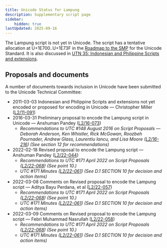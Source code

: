 ```yaml
---
title: Unicode Status for Lampung
description: Supplementary script page
sidebar:
    hidden: true
lastUpdated: 2025-09-16
---
```


The Lampung script is not yet in Unicode. The script has a tentative allocation at U+1E700..U+1E73F in the [Roadmap to the SMP](http://www.unicode.org/roadmaps/smp/) for the Unicode Standard. It is also discussed in [UTN 35: Indonesian and Philippine Scripts and extensions](https://www.unicode.org/notes/tn35/).

## Proposals and documents

A number of documents towards inclusion in Unicode have been submitted to the Unicode Technical Committee:
- 2011-03-03 Indonesian and Philippine Scripts and extensions not yet encoded or proposed for encoding in Unicode — Christopher Miller ([L2/11-091](http://www.unicode.org/cgi-bin/GetMatchingDocs.pl?L2/11-091))
- 2016-03-31 Preliminary proposal to encode the Lampung script in Unicode — Anshuman Pandey ([L2/16-073](http://www.unicode.org/cgi-bin/GetMatchingDocs.pl?L2/16-073))
  - _Recommendations to UTC #148 August 2016 on Script Proposals — Deborah Anderson, Ken Whistler, Rick McGowan, Roozbeh Pournader, Andrew Glass, Laurentiu Iancu, and Lisa Moore ([L2/16-216](http://www.unicode.org/cgi-bin/GetMatchingDocs.pl?L2/16-216)) (See section 12 for recommendations)_
- 2022-02-18 Revised proposal to encode the Lampung script — Anshuman Pandey ([L2/22-044](http://www.unicode.org/cgi-bin/GetMatchingDocs.pl?L2/22-044))
  - _Recommendations to UTC #171 April 2022 on Script Proposals ([L2/22-068](http://www.unicode.org/cgi-bin/GetMatchingDocs.pl?L2/22-068)) (See point 10.)_
  - _UTC #171 Minutes ([L2/22-061](https://www.unicode.org/L2/L2022/22061.htm)) (See D.1 SECTION 10 for decision and action items)_
- 2022-03-08 Comments on Revised proposal to encode the Lampung script — Aditya Bayu Perdana, et al     ([L2/22-057](http://www.unicode.org/cgi-bin/GetMatchingDocs.pl?L2/22-057))
  - _Recommendations to UTC #171 April 2022 on Script Proposals ([L2/22-068](http://www.unicode.org/cgi-bin/GetMatchingDocs.pl?L2/22-068)) (See point 10.)_
  - _UTC #171 Minutes ([L2/22-061](https://www.unicode.org/L2/L2022/22061.htm)) (See D.1 SECTION 10 for decision and action items)_
- 2022-03-09 Comments on Revised proposal to encode the Lampung script — Febri Muhammad Nasrullah ([L2/22-058](http://www.unicode.org/cgi-bin/GetMatchingDocs.pl?L2/22-058))
  - _Recommendations to UTC #171 April 2022 on Script Proposals ([L2/22-068](http://www.unicode.org/cgi-bin/GetMatchingDocs.pl?L2/22-068)) (See point 10.)_
  - _UTC #171 Minutes ([L2/22-061](https://www.unicode.org/L2/L2022/22061.htm)) (See D.1 SECTION 10 for decision and action items)_
